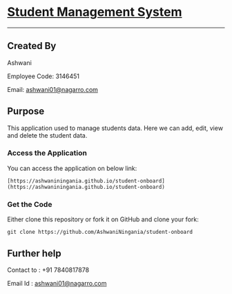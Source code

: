 # [Student Management System](https://ashwaniningania.github.io/student-onboard)

***
## Created By 

Ashwani 

Employee Code: 3146451

Email: ashwani01@nagarro.com

## Purpose

This application used to manage students data. Here we can add, edit, view and delete the student data.

### Access the Application

You can access the application on below link:

```
[https://ashwaniningania.github.io/student-onboard](https://ashwaniningania.github.io/student-onboard)

```

### Get the Code

Either clone this repository or fork it on GitHub and clone your fork:

```
git clone https://github.com/AshwaniNingania/student-onboard

```
## Further help

Contact to : +91 7840817878

Email Id : ashwani01@nagarro.com
